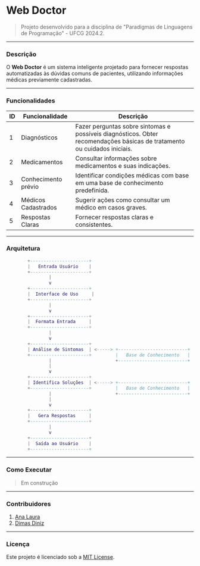 # Web Doctor

> Projeto desenvolvido para a disciplina de "Paradigmas de Linguagens de Programação" - UFCG 2024.2.

---
### Descrição
O **Web Doctor** é um sistema inteligente projetado para fornecer respostas automatizadas às dúvidas comuns de pacientes, utilizando informações médicas previamente cadastradas. 

---
### Funcionalidades

| ID | Funcionalidade        | Descrição |
|----|----------------------|-------------|
| 1  | Diagnósticos        | Fazer perguntas sobre sintomas e possíveis diagnósticos. Obter recomendações básicas de tratamento ou cuidados iniciais. |
| 2  | Medicamentos         | Consultar informações sobre medicamentos e suas indicações. |
| 3  | Conhecimento prévio  | Identificar condições médicas com base em uma base de conhecimento predefinida. |
| 4  | Médicos Cadastrados | Sugerir ações como consultar um médico em casos graves. |
| 5  | Respostas Claras     | Fornecer respostas claras e consistentes. |

---
### Arquitetura

```lua
        +----------------------+
        |   Entrada Usuário    |
        +----------------------+
                |
                v
        +----------------------+
        |  Interface de Uso     |
        +----------------------+
                |
                v
        +----------------------+
        |  Formata Entrada     |
        +----------------------+
                |
                v
        +----------------------+
        | Análise de Sintomas  | <-----> +--------------------------+
        +----------------------+         |   Base de Conhecimento   |
                |                        +--------------------------+
                |
                v
        +----------------------+
        | Identifica Soluções  | <-----> +--------------------------+
        +----------------------+         |   Base de Conhecimento   |
                |                        +--------------------------+
                |
                v
        +----------------------+
        |   Gera Respostas     |
        +----------------------+
                |
                v
        +----------------------+
        |  Saída ao Usuário    |
        +----------------------+

```

---
### Como Executar
> Em construção

---
### Contribuidores
1. [Ana Laura](https://www.github.com/anabarrsm)
2. [Dimas Diniz](https://www.github.com/DimasGSD)

---
### Licença
Este projeto é licenciado sob a [MIT License](LICENSE).
